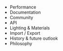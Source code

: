 - Performance
- Documentation
- Community
- API
- Lighting & Materials
- Import / Export
- History & future outlook
- Philosophy
